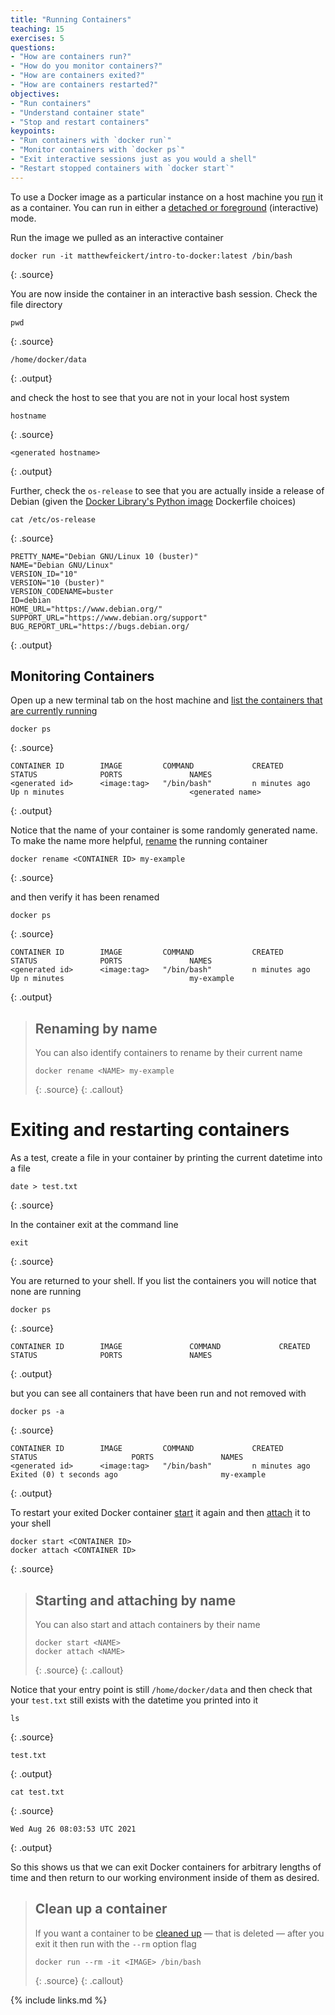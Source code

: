 ```yaml
---
title: "Running Containers"
teaching: 15
exercises: 5
questions:
- "How are containers run?"
- "How do you monitor containers?"
- "How are containers exited?"
- "How are containers restarted?"
objectives:
- "Run containers"
- "Understand container state"
- "Stop and restart containers"
keypoints:
- "Run containers with `docker run`"
- "Monitor containers with `docker ps`"
- "Exit interactive sessions just as you would a shell"
- "Restart stopped containers with `docker start`"
---
```


To use a Docker image as a particular instance on a host machine you [run][docker-docs-run]
it as a container.
You can run in either a [detached or foreground][docker-docs-run-detached] (interactive) mode.

Run the image we pulled as an interactive container

~~~
docker run -it matthewfeickert/intro-to-docker:latest /bin/bash
~~~
{: .source}

You are now inside the container in an interactive bash session. Check the file directory

~~~
pwd
~~~
{: .source}

~~~
/home/docker/data
~~~
{: .output}

and check the host to see that you are not in your local host system

~~~
hostname
~~~
{: .source}

~~~
<generated hostname>
~~~
{: .output}

Further, check the `os-release` to see that you are actually inside a release of Debian
(given the [Docker Library's Python image][docker-hub-python] Dockerfile choices)

~~~
cat /etc/os-release
~~~
{: .source}

~~~
PRETTY_NAME="Debian GNU/Linux 10 (buster)"
NAME="Debian GNU/Linux"
VERSION_ID="10"
VERSION="10 (buster)"
VERSION_CODENAME=buster
ID=debian
HOME_URL="https://www.debian.org/"
SUPPORT_URL="https://www.debian.org/support"
BUG_REPORT_URL="https://bugs.debian.org/
~~~
{: .output}

## Monitoring Containers

Open up a new terminal tab on the host machine and
[list the containers that are currently running][docker-docs-ps]

~~~
docker ps
~~~
{: .source}

~~~
CONTAINER ID        IMAGE         COMMAND             CREATED             STATUS              PORTS               NAMES
<generated id>      <image:tag>   "/bin/bash"         n minutes ago       Up n minutes                            <generated name>
~~~
{: .output}

Notice that the name of your container is some randomly generated name.
To make the name more helpful, [rename][docker-docs-rename] the running container

~~~
docker rename <CONTAINER ID> my-example
~~~
{: .source}

and then verify it has been renamed

~~~
docker ps
~~~
{: .source}

~~~
CONTAINER ID        IMAGE         COMMAND             CREATED             STATUS              PORTS               NAMES
<generated id>      <image:tag>   "/bin/bash"         n minutes ago       Up n minutes                            my-example
~~~
{: .output}

> ## Renaming by name
>
>You can also identify containers to rename by their current name
>
>~~~
>docker rename <NAME> my-example
>~~~
>{: .source}
{: .callout}

# Exiting and restarting containers

As a test, create a file in your container by printing the current datetime into a file

~~~
date > test.txt
~~~
{: .source}

In the container exit at the command line

~~~
exit
~~~
{: .source}

You are returned to your shell.
If you list the containers you will notice that none are running

~~~
docker ps
~~~
{: .source}

~~~
CONTAINER ID        IMAGE               COMMAND             CREATED             STATUS              PORTS               NAMES
~~~
{: .output}

but you can see all containers that have been run and not removed with

~~~
docker ps -a
~~~
{: .source}

~~~
CONTAINER ID        IMAGE         COMMAND             CREATED            STATUS                     PORTS               NAMES
<generated id>      <image:tag>   "/bin/bash"         n minutes ago      Exited (0) t seconds ago                       my-example
~~~
{: .output}

To restart your exited Docker container [start][docker-docs-start] it again and then
[attach][docker-docs-attach] it to your shell

~~~
docker start <CONTAINER ID>
docker attach <CONTAINER ID>
~~~
{: .source}

> ## Starting and attaching by name
>
>You can also start and attach containers by their name
>
>~~~
>docker start <NAME>
>docker attach <NAME>
>~~~
>{: .source}
{: .callout}


Notice that your entry point is still `/home/docker/data` and then check that your
`test.txt` still exists with the datetime you printed into it

~~~
ls
~~~
{: .source}

~~~
test.txt
~~~
{: .output}

~~~
cat test.txt
~~~
{: .source}

~~~
Wed Aug 26 08:03:53 UTC 2021
~~~
{: .output}

So this shows us that we can exit Docker containers for arbitrary lengths of time and then
return to our working environment inside of them as desired.

>## Clean up a container
>
>If you want a container to be [cleaned up][docker-docs-run-clean-up] &mdash; that is
>deleted &mdash; after you exit it then run with the `--rm` option flag
>
>~~~
>docker run --rm -it <IMAGE> /bin/bash
>~~~
>{: .source}
{: .callout}

[docker-docs-run]: https://docs.docker.com/engine/reference/run/
[docker-docs-run-detached]: https://docs.docker.com/engine/reference/run/#detached-vs-foreground
[docker-docs-run-clean-up]: https://docs.docker.com/engine/reference/run/#clean-up---rm
[docker-hub-python]: https://github.com/docker-library/python
[docker-docs-ps]: https://docs.docker.com/engine/reference/commandline/ps/
[docker-docs-rename]: https://docs.docker.com/engine/reference/commandline/rename/
[docker-docs-start]: https://docs.docker.com/engine/reference/commandline/start/
[docker-docs-attach]: https://docs.docker.com/engine/reference/commandline/attach/

{% include links.md %}
